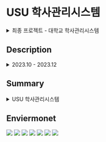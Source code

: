 <div>
<h1>USU 학사관리시스템</h1>

<details>
<summary>
  최종 프로젝트 - 대학교 학사관리시스템
</summary>
   <br>  
</details>

<h2>Description</h2>
<details>
<summary>
  2023.10 - 2023.12
</summary>
</details>

<h2>Summary</h2>
<details>
<summary>
  USU 학사관리시스템
</summary>
</details>



<h2>Enviermonet</h2>
<img src="https://github.com/wonhee4349/finalProject/assets/153796656/e6fdb6d1-e4b2-4d6b-85a0-dbc103c1effc" style="max-width: 100%;">


<img src="https://github.com/wonhee4349/finalProject/assets/153796656/73598f86-2c28-4d16-ac85-dd5303ddb2a9" style="max-width: 100%;">

<img src="https://github.com/wonhee4349/finalProject/assets/153796656/43a3745b-f163-48b2-9fa5-f881942180f4" style="max-width: 100%;">

<img src="https://github.com/wonhee4349/finalProject/assets/153796656/688c2366-6113-4ca7-9b60-8660c2c00852" style="max-width: 100%;">
<img src="https://github.com/wonhee4349/finalProject/assets/153796656/3b6de49b-2d3d-401f-adf9-9174326cdd8d"  style="max-width: 100%;">
<img src="https://github.com/wonhee4349/finalProject/assets/153796656/63625be4-0c5a-4e88-9e25-bc2a654df095"  style="max-width: 100%;">
<img src="https://github.com/wonhee4349/finalProject/assets/153796656/b16dc41d-e55a-4487-99ce-5a49d5233530"  style="max-width: 100%;">


</div>
